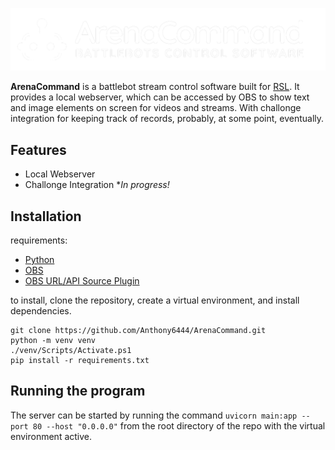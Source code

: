 ![ArenaCommand Logo](/banner_transparent.png)

**ArenaCommand** is a battlebot stream control software built for [RSL](https://robotsmashingleague.com). It provides a local webserver, which can be accessed by OBS to show text and image elements on screen for videos and streams.
With challonge integration for keeping track of records, probably, at some point, eventually.

## Features

- Local Webserver
- Challonge Integration **In progress!*

## Installation

requirements:

- [Python](https://www.python.org/)
- [OBS](https://obsproject.com/)
- [OBS URL/API Source Plugin](https://obsproject.com/forum/resources/url-api-source-live-data-media-and-ai-on-obs-made-simple.1756/)

to install, clone the repository, create a virtual environment, and install dependencies.

```
git clone https://github.com/Anthony6444/ArenaCommand.git
python -m venv venv
./venv/Scripts/Activate.ps1
pip install -r requirements.txt
```

## Running the program

The server can be started by running the command `uvicorn main:app --port 80 --host "0.0.0.0"` from the root directory of the repo with the virtual environment active.
